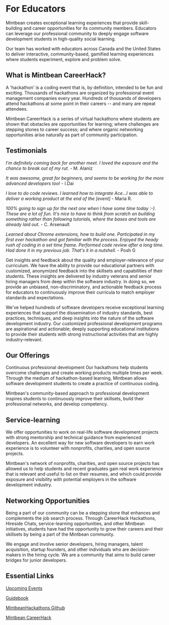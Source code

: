 # For Educators

Mintbean creates exceptional learning experiences that provide skill-building and career opportunities for its community members. Educators can leverage our professional community to deeply engage software development students in high-quality social learning.

Our team has worked with educators across Canada and the United States to deliver interactive, community-based, gamified learning experiences where students experiment, explore and problem solve. 

## What is Mintbean CareerHack?

A 'hackathon' is a coding event that is, by definition, intended to be fun and exciting. Thousands of hackathons are organized by professional event management companies every year. Hundreds of thousands of developers attend hackathons at some point in their careers -- and many are repeat attendees. 

Mintbean CareerHack is a series of virtual hackathons where students are shown that obstacles are opportunities for learning; where challenges are stepping stones to career success; and where organic networking opportunities arise naturally as part of community participation.

## Testimonials

*I'm definitely coming back for another meet. I loved the exposure and the chance to break out of my rut.* - M. Alaniz

*It was awesome, great for beginners, and seems to be working for the more advanced developers too!* - I.Dai

*I love to do code reviews. I learned how to integrate Ace...I was able to deliver a working product at the end of the [event]* - Maria R.

*100% going to sign up for the next one when I have some time today :-). These are a lot of fun. It's nice to have to think from scratch on building something rather than following tutorials, where the bases and tools are already laid out.* - C. Arsenault

*Learned about Chrome extensions, how to build one. Participated in my first ever hackathon and got familiar with the process. Enjoyed the heady rush of coding in a set time frame. Performed code review after a long time. Had done it in my previous job. That's it in a nutshell.* - Posh G

Get insights and feedback about the quality and employer-relevance of your curriculum.
We have the ability to provide our educational partners with customized, anonymized feedback into the skillsets and capabilities of their students. These insights are delivered by industry veterans and senior hiring managers from deep within the software industry. In doing so, we provide an unbiased, non-discriminatory, and actionable feedback process for educators to continuously improve their curricula to match employer standards and expectations.

We've helped hundreds of software developers receive exceptional learning experiences that support the dissemination of industry standards, best practices, techniques, and deep insights into the nature of the software development industry. Our customized professional development programs are aspirational and actionable; deeply supporting educational institutions to provide their students with strong instructional activities that are highly industry-relevant.

## Our Offerings

Continuous professional development
Our hackathons help students overcome challenges and create working products multiple times per week. Through the medium of hackathon-based learning, Mintbean allows software development students to create a practice of continuous coding. 

Mintbean's community-based approach to professional development inspires students to continuously improve their skillsets, build their professional networks, and develop competency.

## Service-learning

We offer opportunities to work on real-life software development projects with strong mentorship and technical guidance from experienced developers. An excellent way for new software developers to earn work experience is to volunteer with nonprofits, charities, and open source projects.

Mintbean's network of nonprofits, charities, and open source projects has allowed us to help students and recent graduates gain real work experience that is relevant and useful to list on their resumes, and which could provide exposure and visibility with potential employers in the software development industry.

## Networking Opportunities

Being a part of our community can be a stepping stone that enhances and complements the job search process. Through CareerHack Hackathons, Hireside Chats, service-learning opportunities, and other Mintbean initiatives, students have had the opportunity to grow their careers and their skillsets by being a part of the Mintbean community.

We engage and involve senior developers, hiring managers, talent acquisition, startup founders, and other individuals who are decision-makers in the hiring cycle. We are a community that aims to build career bridges for junior developers. 

## Essential Links

[Upcoming Events](https://www.eventbrite.ca/o/mintbean-28752300031)

[Guidebook](/guidebook)

[MintbeanHackathons Github](https://github.com/MintbeanHackathons)

[Mintbean CareerHack](/guidebook/careerhack-hackathons)

